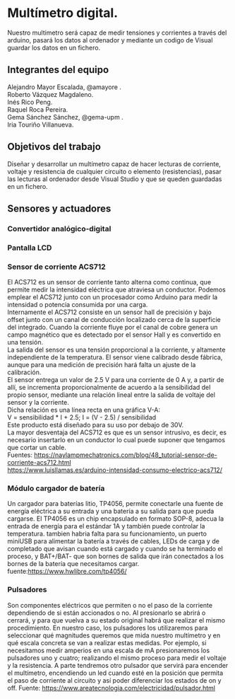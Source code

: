 # Multímetro digital.

Nuestro multimetro será capaz de medir tensiones y corrientes a través del arduino, pasará los datos al ordenador y mediante un codigo de Visual guardar los datos en un fichero.

## Integrantes del equipo

Alejandro Mayor Escalada, @amayore .  
Roberto Vázquez Magdaleno.  
Inés Rico Peng.  
Raquel Roca Pereira.  
Gema Sánchez Sánchez, @gema-upm .  
Iria Touriño Villanueva.  

## Objetivos del trabajo

Diseñar y desarrollar un multímetro capaz de hacer lecturas de corriente, voltaje y resistencia de cualquier circuito o elemento (resistencias), pasar las lecturas al ordenador desde Visual Studio y que se queden guardadas en un fichero.

## Sensores y actuadores

### Convertidor analógico-digital  
### Pantalla LCD  
### Sensor de corriente ACS712  

El ACS712 es un sensor de corriente tanto alterna como continua, que permite medir la intensidad eléctrica que atraviesa un conductor. Podemos emplear el ACS712 junto con un procesador como Arduino para medir la intensidad o potencia consumida por una carga.  
Internamente el ACS712 consiste en un sensor hall de precisión y bajo offset junto con un canal de conducción localizado cerca de la superficie del integrado. Cuando la corriente fluye por el canal de cobre genera un campo magnético que es detectado por el sensor Hall y es convertido en una tensión.  
La salida del sensor es una tensión proporcional a la corriente, y altamente independiente de la temperatura. El sensor viene calibrado desde fábrica, aunque para una medición de precisión hará falta un ajuste de la calibración.  
El sensor entrega un valor de 2.5 V para una corriente de 0 A y, a partir de allí, se incrementa proporcionalmente de acuerdo a la sensibilidad del propio sensor, mediante una relación lineal entre la salida de voltaje del sensor y la corriente.  
Dicha relación es una línea recta en una gráfica V-A:  
V = sensibilidad * I + 2.5; I = (V - 2.5) / sensibilidad  
Este producto está diseñado para su uso por debajo de 30V.  
La mayor desventaja del ACS712 es que es un sensor intrusivo, es decir, es necesario insertarlo en un conductor lo cual puede suponer que tengamos que cortar un cable.  
Fuentes: https://naylampmechatronics.com/blog/48_tutorial-sensor-de-corriente-acs712.html   
         https://www.luisllamas.es/arduino-intensidad-consumo-electrico-acs712/  


### Módulo cargador de batería  
Un cargador para baterías litio, TP4056, permite conectarle una fuente de energía eléctrica a su entrada y una batería a su salida para que pueda cargarse. 
El TP4056 es un chip encapsulado en formato SOP-8, adecua la entrada de energía para el estándar 1A y también puede controlar la temperatura. tambien habria falta para su funcionamiento, un puerto miniUSB para alimentar la batería a través de cables, LEDs de carga y de completado que avisan cuando está cargado y cuando se ha terminado el proceso, y BAT+/BAT- que son bornes de salida que irán conectados a los bornes de la batería que necesitamos cargar.
fuente:https://www.hwlibre.com/tp4056/

### Pulsadores  
Son componentes eléctricos que permiten o no el paso de la corriente dependiendo de si están accionados o no. Al presionarlo se abrirá o cerrará, y para que vuelva a su estado original habrá que realizar el mismo procedimiento.  En nuestro caso, los pulsadores los utilizaremos para seleccionar qué magnitudes queremos que mida nuestro multímetro y en qué escala concreta se van a realizar estas medidas. Por ejemplo, si necesitamos medir amperios en una escala de mA presionaremos los pulsadores uno y cuatro; realizando el mismo proceso para medir el voltaje y la resistencia. A parte tendremos otro pulsador que servirá para encender el multímetro, encendiendo un led cuando esté en la posición que permita el paso de corriente al circuito y así poder diferenciar los estados de on y off.  Fuente: https://www.areatecnologia.com/electricidad/pulsador.html

